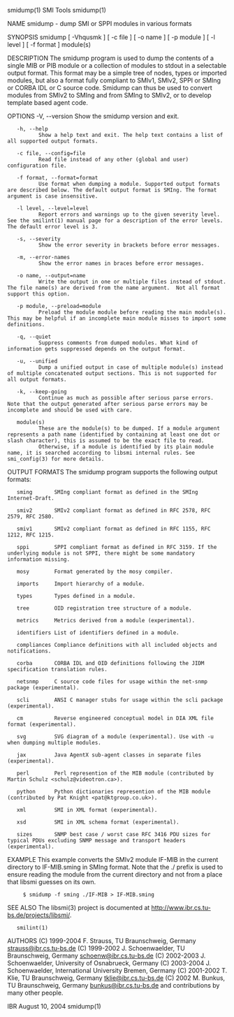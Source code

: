 smidump(1)                                                                                        SMI Tools                                                                                        smidump(1)



NAME
       smidump - dump SMI or SPPI modules in various formats

SYNOPSIS
       smidump [ -Vhqusmk ] [ -c file ] [ -o name ] [ -p module ] [ -l level ] [ -f format ] module(s)

DESCRIPTION
       The  smidump  program is used to dump the contents of a single MIB or PIB module or a collection of modules to stdout in a selectable output format.  This format may be a simple tree of nodes, types
       or imported modules, but also a format fully compliant to SMIv1, SMIv2, SPPI or SMIng or CORBA IDL or C source code. Smidump can thus be used to convert modules from SMIv2 to SMIng and from SMIng to
       SMIv2, or to develop template based agent code.

OPTIONS
       -V, --version
              Show the smidump version and exit.

       -h, --help
              Show a help text and exit. The help text contains a list of all supported output formats.

       -c file, --config=file
              Read file instead of any other (global and user) configuration file.

       -f format, --format=format
              Use format when dumping a module. Supported output formats are described below. The default output format is SMIng. The format argument is case insensitive.

       -l level, --level=level
              Report errors and warnings up to the given severity level. See the smilint(1) manual page for a description of the error levels. The default error level is 3.

       -s, --severity
              Show the error severity in brackets before error messages.

       -m, --error-names
              Show the error names in braces before error messages.

       -o name, --output=name
              Write the output in one or multiple files instead of stdout. The file name(s) are derived from the name argument.  Not all format support this option.

       -p module, --preload=module
              Preload the module module before reading the main module(s). This may be helpful if an incomplete main module misses to import some definitions.

       -q, --quiet
              Suppress comments from dumped modules. What kind of information gets suppressed depends on the output format.

       -u, --unified
              Dump a unified output in case of multiple module(s) instead of multiple concatenated output sections. This is not supported for all output formats.

       -k, --keep-going
              Continue as much as possible after serious parse errors. Note that the output generated after serious parse errors may be incomplete and should be used with care.

       module(s)
              These are the module(s) to be dumped. If a module argument represents a path name (identified by containing at least one dot or slash character), this is assumed to be the exact file to read.
              Otherwise, if a module is identified by its plain module name, it is searched according to libsmi internal rules. See smi_config(3) for more details.

OUTPUT FORMATS
       The smidump program supports the following output formats:

       sming       SMIng compliant format as defined in the SMIng Internet-Draft.

       smiv2       SMIv2 compliant format as defined in RFC 2578, RFC 2579, RFC 2580.

       smiv1       SMIv2 compliant format as defined in RFC 1155, RFC 1212, RFC 1215.

       sppi        SPPI compliant format as defined in RFC 3159. If the underlying module is not SPPI, there might be some mandatory information missing.

       mosy        Format generated by the mosy compiler.

       imports     Import hierarchy of a module.

       types       Types defined in a module.

       tree        OID registration tree structure of a module.

       metrics     Metrics derived from a module (experimental).

       identifiers List of identifiers defined in a module.

       compliances Compliance definitions with all included objects and notifications.

       corba       CORBA IDL and OID definitions following the JIDM specification translation rules.

       netsnmp     C source code files for usage within the net-snmp package (experimental).

       scli        ANSI C manager stubs for usage within the scli package (experimental).

       cm          Reverse engineered conceptual model in DIA XML file format (experimental).

       svg         SVG diagram of a module (experimental). Use with -u when dumping multiple modules.

       jax         Java AgentX sub-agent classes in separate files (experimental).

       perl        Perl represention of the MIB module (contributed by Martin Schulz <schulz@videotron.ca>).

       python      Python dictionaries represention of the MIB module (contributed by Pat Knight <pat@ktgroup.co.uk>).

       xml         SMI in XML format (experimental).

       xsd         SMI in XML schema format (experimental).

       sizes       SNMP best case / worst case RFC 3416 PDU sizes for typical PDUs excluding SNMP message and transport headers (experimental).


EXAMPLE
       This example converts the SMIv2 module IF-MIB in the current directory to IF-MIB.sming in SMIng format. Note that the ./ prefix is used to ensure reading the module from the  current  directory  and
       not from a place that libsmi guesses on its own.

         $ smidump -f sming ./IF-MIB > IF-MIB.sming

SEE ALSO
       The libsmi(3) project is documented at http://www.ibr.cs.tu-bs.de/projects/libsmi/.

       smilint(1)

AUTHORS
       (C) 1999-2004 F. Strauss, TU Braunschweig, Germany <strauss@ibr.cs.tu-bs.de>
       (C) 1999-2002 J. Schoenwaelder, TU Braunschweig, Germany <schoenw@ibr.cs.tu-bs.de>
       (C) 2002-2003 J. Schoenwaelder, University of Osnabrueck, Germany
       (C) 2003-2004 J. Schoenwaelder, International University Bremen, Germany
       (C) 2001-2002 T. Klie, TU Braunschweig, Germany <tklie@ibr.cs.tu-bs.de>
       (C) 2002 M. Bunkus, TU Braunschweig, Germany <bunkus@ibr.cs.tu-bs.de>
       and contributions by many other people.



IBR                                                                                            August 10, 2004                                                                                     smidump(1)
